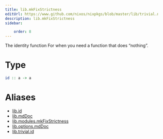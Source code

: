```yaml
---
title: lib.mkFixStrictness
editUrl: https://www.github.com/nixos/nixpkgs/blob/master/lib/trivial.nix#L19C5
description: lib.mkFixStrictness
sidebar:

    order: 8
---
```


The identity function
For when you need a function that does “nothing”.

# Type

```haskell
id :: a -> a
```


# Aliases

- [lib.id](/nix-doc-comments/reference/lib/lib-id)
- [lib.mdDoc](/nix-doc-comments/reference/lib/lib-mdDoc)
- [lib.modules.mkFixStrictness](/nix-doc-comments/reference/lib/modules/lib-modules-mkFixStrictness)
- [lib.options.mdDoc](/nix-doc-comments/reference/lib/options/lib-options-mdDoc)
- [lib.trivial.id](/nix-doc-comments/reference/lib/trivial/lib-trivial-id)


